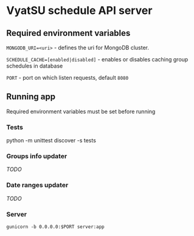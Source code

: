# VyatSU schedule API server

## Required environment variables

`MONGODB_URI=<uri>` - defines the uri for MongoDB cluster.

`SCHEDULE_CACHE=[enabled|disabled]` - enables or disables caching group schedules in database

`PORT` - port on which listen requests, default `8080`

## Running app

Required environment variables must be set before running

### Tests

python -m unittest discover -s tests

### Groups info updater

*TODO*

### Date ranges updater

*TODO*

### Server

`gunicorn -b 0.0.0.0:$PORT server:app`